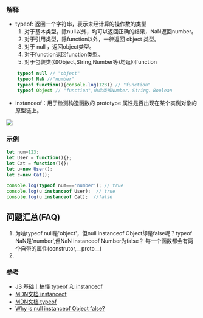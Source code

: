 
### 解释
- typeof: 返回一个字符串，表示未经计算的操作数的类型
    1. 对于基本类型，除null以外，均可以返回正确的结果，NaN返回number。
    2. 对于引用类型，除function以外，一律返回 object 类型。
    3. 对于 null ，返回object类型。
    4. 对于function返回function类型。
    5. 对于包装类(如Object,String,Number等)均返回function
```js
    typeof null // "object"
    typeof NaN //"number"
    typeof function(){console.log(123)} // "function"
    typeof Object // "function",由此类推Number、String、Boolean
```

- instanceof：用于检测构造函数的 prototype 属性是否出现在某个实例对象的原型链上。

![](https://raw.githubusercontent.com/chenfengyanyu/my-web-accumulation/master/images/typeof/proto.jpeg)

### 示例
```js
let num=123;
let User = function(){};
let Cat = function(){};
let u=new User();
let c=new Cat();

console.log(typeof num==='number'); // true
console.log(u instanceof User);  // true
console.log(u instanceof Cat);  //false
```

## 问题汇总(FAQ)
1. 为啥typeof null是'object'，但null instanceof Object却是false呢？typeof NaN是'number',但NaN instanceof Number为false？
每一个函数都会有两个自带的属性(construtor,\_\_proto\_\_)
2. 

### 参考
- [JS 基础｜搞懂 typeof 和 instanceof](http://jartto.wang/2019/01/17/js-typeof/)
- [MDN文档 instanceof](https://developer.mozilla.org/zh-CN/docs/Web/JavaScript/Reference/Operators/instanceof)
- [MDN文档 typeof](https://developer.mozilla.org/zh-CN/docs/Web/JavaScript/Reference/Operators/typeof)
- [Why is null instanceof Object false?](https://www.sololearn.com/Discuss/1815657/why-is-null-instanceof-object-false)
